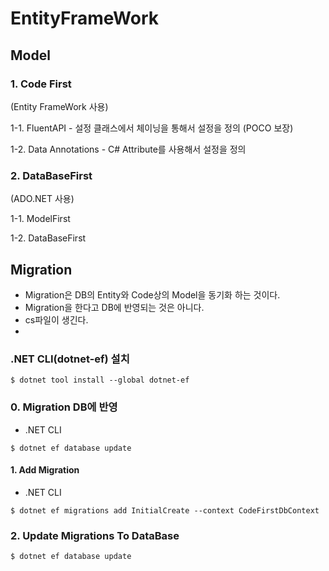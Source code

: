 # EntityFrameWork 

## Model 

### 1. Code First
(Entity FrameWork 사용)

1-1. FluentAPI - 설정 클래스에서 체이닝을 통해서 설정을 정의 (POCO 보장)

1-2. Data Annotations - C# Attribute를 사용해서 설정을 정의

### 2. DataBaseFirst
(ADO.NET 사용)

1-1. ModelFirst

1-2. DataBaseFirst

## Migration

- Migration은 DB의 Entity와 Code상의 Model을 동기화 하는 것이다.
- Migration을 한다고 DB에 반영되는 것은 아니다.
- cs파일이 생긴다.
-

### .NET CLI(dotnet-ef) 설치
```shell
$ dotnet tool install --global dotnet-ef
```

### 0. Migration DB에 반영

- .NET CLI

```shell
$ dotnet ef database update
```

#### 1. Add Migration

- .NET CLI

```shell
$ dotnet ef migrations add InitialCreate --context CodeFirstDbContext
```


### 2. Update Migrations To DataBase
```shell
$ dotnet ef database update
```